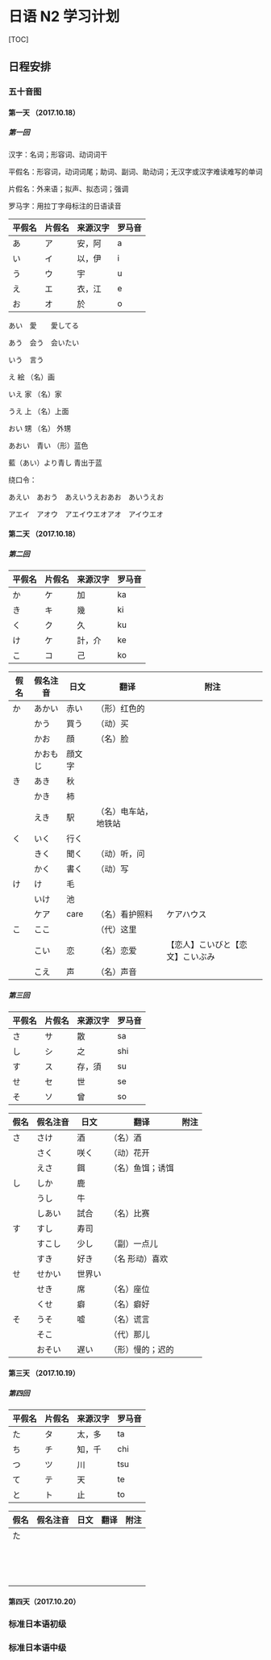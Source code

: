 # 日语 N2 学习计划

[TOC]

## 日程安排

### 五十音图

#### 第一天 （2017.10.18）

##### 第一回  

汉字：名词；形容词、动词词干

平假名：形容词，动词词尾；助词、副词、助动词；无汉字或汉字难读难写的单词

片假名：外来语；拟声、拟态词；强调

罗马字：用拉丁字母标注的日语读音



| 平假名  | 片假名  | 来源汉字 | 罗马音  |
| ---- | ---- | ---- | ---- |
| あ    | ア    | 安，阿  | a    |
| い    | イ    | 以，伊  | i    |
| う    | ウ    | 宇    | u    |
| え    | エ    | 衣，江  | e    |
| お    | オ    | 於    | o    |

あい　愛　　愛してる

あう　会う　会いたい

いう　言う

 え		絵	（名）画

いえ	家	（名）家

うえ	上	（名）上面

おい	甥	（名） 外甥

あおい　青い （形）蓝色

藍（あい）より青し 青出于蓝



绕口令：

あえい　あおう　あえいうえおあお　あいうえお

アエイ　アオウ　アエイウエオアオ　アイウエオ 



#### 第二天 （2017.10.18）

##### 第二回　 

| 平假名  | 片假名  | 来源汉字 | 罗马音  |
| ---- | ---- | ---- | ---- |
| か    | ケ    | 加    | ka   |
| き    | キ    | 幾    | ki   |
| く    | ク    | 久    | ku   |
| け    | ケ    | 計，介  | ke   |
| こ    | コ    | 己    | ko   |



| 假名   | 假名注音 | 日文   | 翻译         | 附注               |
| ---- | ---- | ---- | ---------- | ---------------- |
| か    | あかい  | 赤い   | （形）红色的     |                  |
|      | かう   | 買う   | （动）买       |                  |
|      | かお   | 顔    | （名）脸       |                  |
|      | かおもじ | 顔文字  |            |                  |
| き    | あき   | 秋    |            |                  |
|      | かき   | 柿    |            |                  |
|      | えき   | 駅    | （名）电车站，地铁站 |                  |
| く    | いく   | 行く   |            |                  |
|      | きく   | 聞く   | （动）听，问     |                  |
|      | かく   | 書く   | （动）写       |                  |
| け    | け    | 毛    |            |                  |
|      | いけ   | 池    |            |                  |
|      | ケア   | care | （名）看护照料    | ケアハウス            |
| こ    | ここ   |      | （代）这里      |                  |
|      | こい   | 恋    | （名）恋爱      | 【恋人】こいびと【恋文】こいぶみ |
|      | こえ   | 声    | （名）声音      |                  |



##### 第三回

| 平假名  | 片假名  | 来源汉字 | 罗马音  |
| ---- | ---- | ---- | ---- |
| さ    | サ    | 散    | sa   |
| し    | シ    | 之    | shi  |
| す    | ス    | 存，須  | su   |
| せ    | セ    | 世    | se   |
| そ    | ソ    | 曾    | so   |



| 假名   | 假名注音 | 日文   | 翻译       | 附注   |
| ---- | ---- | ---- | -------- | ---- |
| さ    | さけ   | 酒    | （名）酒     |      |
|      | さく   | 咲く   | （动）花开    |      |
|      | えさ   | 餌    | （名）鱼饵；诱饵 |      |
| し    | しか   | 鹿    |          |      |
|      | うし   | 牛    |          |      |
|      | しあい  | 試合   | （名）比赛    |      |
| す    | すし   | 寿司   |          |      |
|      | すこし  | 少し   | （副）一点儿   |      |
|      | すき   | 好き   | （名 形动）喜欢 |      |
| せ    | せかい  | 世界い  |          |      |
|      | せき   | 席    | （名）座位    |      |
|      | くせ   | 癖    | （名）癖好    |      |
| そ    | うそ   | 嘘    | （名）谎言    |      |
|      | そこ   |      | （代）那儿    |      |
|      | おそい  | 遅い   | （形）慢的；迟的 |      |



#### 第三天 （2017.10.19）

##### 第四回

| 平假名  | 片假名  | 来源汉字 | 罗马音  |
| ---- | ---- | ---- | ---- |
| た    | タ    | 太，多  | ta   |
| ち    | チ    | 知，千  | chi  |
| つ    | ツ    | 川    | tsu  |
| て    | テ    | 天    | te   |
| と    | ト    | 止    | to   |

| 假名   | 假名注音 | 日文   | 翻译   | 附注   |
| ---- | ---- | ---- | ---- | ---- |
| た    |      |      |      |      |
|      |      |      |      |      |
|      |      |      |      |      |
|      |      |      |      |      |
|      |      |      |      |      |
|      |      |      |      |      |
|      |      |      |      |      |
|      |      |      |      |      |
|      |      |      |      |      |
|      |      |      |      |      |
|      |      |      |      |      |
|      |      |      |      |      |
|      |      |      |      |      |
|      |      |      |      |      |
|      |      |      |      |      |



####  第四天（2017.10.20）







### 标准日本语初级 



### 标准日本语中级

